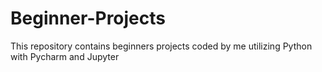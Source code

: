 # Beginner-Projects
This repository contains beginners projects coded by me utilizing Python with Pycharm and Jupyter
